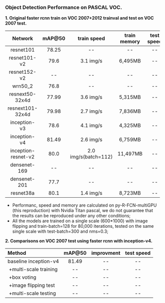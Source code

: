 
### Object Detection Performance on PASCAL VOC.
**1. Original faster rcnn train on VOC 2007+2012 trainval and test on VOC 2007 test.**

 Network|mAP@50|train speed|train memory|test speed|test memory
 :---:|:---:|:---:|:---:|:---:|:---:
 resnet101| 78.25 | -- | -- | -- | --
 resnet101-v2| 79.6 | 3.1 img/s | 6,495MB | -- | --
 resnet152-v2| -- | -- | -- | -- | --
 wrn50_2| 76.8 | -- | -- | -- | --
 resnext50-32x4d| 77.99 | 3.6 img/s | 5,315MB | -- | --
 resnext101-32x4d| 79.98 | 2.7 img/s | 7,836MB | -- | --
 inception-v3| 78.6 | 4.1 img/s | 4,325MB | -- | --
 inception-v4| 81.49 | 2.6 img/s | 6,759MB | -- | --
 inception-resnet-v2| 80.0 | 2.0 img/s(batch=112) | 11,497MB | -- | --
 densenet-169| -- | -- | -- | -- | --
 densenet-201| 77.7 | -- | -- | -- | --
 resnet38a| 80.1 | 1.4 img/s | 8,723MB | -- | --
 
 - Performanc, speed and memory are calculated on py-R-FCN-multiGPU (this reproduction) with Nvidia Titan pascal, we do not guarantee that the results can be reproduced under any other conditions;
 - All the models are trained on a single scale (600*1000) with image flipping and train-batch=128 for 80,000 iterations, tested on the same single scale with test-batch=300 and nms=0.3;
 
 
 **2. Comparisons on VOC 2007 test using faster rcnn with inception-v4.**
 
 Method|mAP@50| improvment |test speed
 :---|:---:|:---:|:---:
 baseline inception-v4 | 81.49 | -- | --
 &nbsp;+multi-scale training | -- | -- | --
 &nbsp;+box voting | -- | -- | --
 &nbsp;+image flipping test | -- | -- | --
 &nbsp;+multi-scale testing | -- | -- | --

